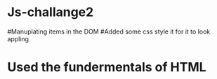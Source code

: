# Js-challange2
#Manuplating items in the DOM 
#Added some css style it for it to look appling 
# Used the fundermentals of HTML 
